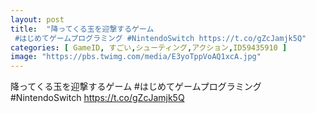 ```yaml
---
layout: post
title:  "降ってくる玉を迎撃するゲーム
 #はじめてゲームプログラミング #NintendoSwitch https://t.co/gZcJamjk5Q"
categories: [ GameID, すごい,シューティング,アクション,ID59435910 ]
image: "https://pbs.twimg.com/media/E3yoTppVoAQ1xcA.jpg"
---
```

降ってくる玉を迎撃するゲーム
 #はじめてゲームプログラミング #NintendoSwitch https://t.co/gZcJamjk5Q
